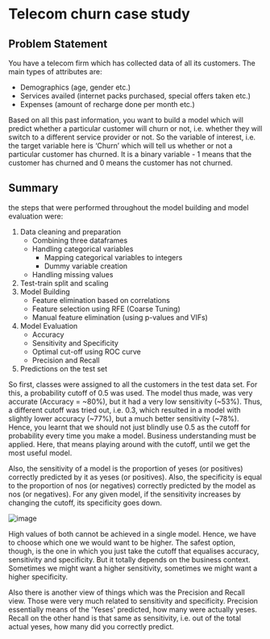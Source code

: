 # Telecom churn case study

## Problem Statement

You have a telecom firm which has collected data of all its customers. The main types of attributes are:

- Demographics (age, gender etc.)
- Services availed (internet packs purchased, special offers taken etc.)
- Expenses (amount of recharge done per month etc.)

Based on all this past information, you want to build a model which will predict whether a particular customer will churn or not, i.e. whether they will switch to a different service provider or not. So the variable of interest, i.e. the target variable here is ‘Churn’ which will tell us whether or not a particular customer has churned. It is a binary variable - 1 means that the customer has churned and 0 means the customer has not churned.

## Summary

 the steps that were performed throughout the model building and model evaluation were:
 1. Data cleaning and preparation
    - Combining three dataframes
    - Handling categorical variables
       - Mapping categorical variables to integers
       - Dummy variable creation
    - Handling missing values
2. Test-train split and scaling
3. Model Building
   - Feature elimination based on correlations
   - Feature selection using RFE (Coarse Tuning)
   - Manual feature elimination (using p-values and VIFs)
4. Model Evaluation
   - Accuracy
   - Sensitivity and Specificity
   - Optimal cut-off using ROC curve
   - Precision and Recall
5. Predictions on the test set


So first, classes were assigned to all the customers in the test data set. For this, a probability cutoff of 0.5 was used. The model thus made, was very accurate (Accuracy = ~80%), but it had a very low sensitivity (~53%). Thus, a different cutoff was tried out, i.e. 0.3, which resulted in a model with slightly lower accuracy (~77%), but a much better sensitivity (~78%). Hence, you learnt that we should not just blindly use 0.5 as the cutoff for probability every time you make a model. Business understanding must be applied. Here, that means playing around with the cutoff, until we get the most useful model.

 
Also, the sensitivity of a model is the proportion of yeses (or positives) correctly predicted by it as yeses (or positives). Also, the specificity is equal to the proportion of nos (or negatives) correctly predicted by the model as nos (or negatives). For any given model, if the sensitivity increases by changing the cutoff, its specificity goes down.

![image](https://user-images.githubusercontent.com/46025020/230878827-632a8e39-fb7f-4acf-af52-66f9d5982a56.png)

High values of both cannot be achieved in a single model. Hence, we have to choose which one we would want to be higher. The safest option, though, is the one in which you just take the cutoff that equalises accuracy, sensitivity and specificity. But it totally depends on the business context. Sometimes we might want a higher sensitivity, sometimes we might want a higher specificity.

 

Also there is another view of things which was the Precision and Recall view. Those were very much related to sensitivity and specificity. Precision essentially means of the 'Yeses' predicted, how many were actually yeses. Recall on the other hand is that same as sensitivity, i.e. out of the total actual yeses, how many did you correctly predict.
